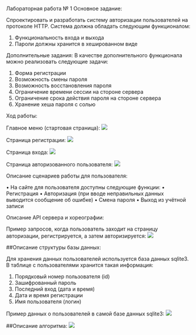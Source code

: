 
Лабораторная работа № 1
Основное задание:

Спроектировать и разработать систему авторизации пользователей на протоколе HTTP. Система должна обладать следующим функционалом:

1. Функциональность входа и выхода
2. Пароли должны хранится в хешированном виде

Дополнительные задания:
В качестве дополнительного функционала можно реализовать следующие задачи:
1. Форма регистрации
2. Возможность смены пароля
3. Возможность восстановления пароля
4. Ограничение времени сессии на стороне сервера 
5. Ограничение срока действия пароля на стороне сервера
6. Хранение хеша пароля с солью

Ход работы:

Главное меню (стартовая страница):
![](/%D0%93%D0%BB%D0%B0%D0%B2%D0%BD%D0%B0%D1%8F%20%D1%81%D1%82%D1%80%D0%B0%D0%BD%D0%B8%D1%86%D0%B0.png)


Cтраница регистрации:
![](/%D0%A0%D0%B5%D0%B3%D0%B8%D1%81%D1%82%D1%80%D0%B0%D1%86%D0%B8%D1%8F.png)


Страница входа:
![](/%D0%90%D0%B2%D1%82%D0%BE%D1%80%D0%B8%D0%B7%D0%B0%D1%86%D0%B8%D1%8F.png)


Страница авторизованного пользователя:
![](/%D0%90%D0%B2%D1%82%D0%BE%D1%80%D0%B8%D0%B7%D0%BE%D0%B2%D0%B0%D0%BD%D0%BD%D1%8B%D0%B9%20%D0%BF%D0%BE%D0%BB%D1%8C%D0%B7%D0%BE%D0%B2%D0%B0%D1%82%D0%B5%D0%BB%D1%8C.png)


Описание сценариев работы для пользователя:

• На сайте для пользователя доступны следующие функции: 
• Регистрация
• Авторизация (при вводе неправильных данных выводится сообщение об ошибке)
• Смена пароля
• Выход из учётной записи

Описание API сервера и хореографии: 

Пример запросов, когда пользователь заходит на страницу авторизации, регистрируется, а затем авторизируется:
![](/%D0%9F%D1%80%D0%B8%D0%BC%D0%B5%D1%80%20%D0%B7%D0%B0%D0%BF%D1%80%D0%BE%D1%81%D0%BE%D0%B2%20%D1%80%D0%B5%D0%B3%D0%B8%D1%81%D1%82%D1%80%D0%B0%D1%86%D0%B8%D1%8F%2B%D0%B0%D0%B2%D1%82%D0%BE%D1%80%D0%B8%D0%B7%D0%B0%D1%86%D0%B8%D1%8F.png)

##Описание структуры базы данных:

Для хранения данных пользователей используется база данных sqlite3. В таблице с пользователями хранится такая информация: 
1. Порядковый номер пользователя (id)
2. Зашифрованный пароль 
3. Последний вход (дата и время)
4. Дата и время регистрации
5. Имя пользователя (логин)

Пример данных о пользователей в самой базе данных sqlite3:
![](/%D0%A1%D0%BA%D1%80%D0%B8%D0%BD%20%D0%B1%D0%B0%D0%B7%D1%8B%20%D0%B4%D0%B0%D0%BD%D0%BD%D1%8B%D1%85.png)

##Описание алгоритма:
![](/%D0%91%D0%BB%D0%BE%D0%BA-%D1%81%D1%85%D0%B5%D0%BC%D0%B0.png)
